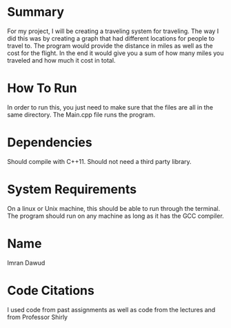 # Summary

For my project, I will be creating a traveling system for traveling. The way I did this was by creating a graph that had different locations for people to travel to. The program would provide the distance in miles as well as the cost for the flight. In the end it would give you a sum of how many miles you traveled and how much it cost in total.

# How To Run

In order to run this, you just need to make sure that the files are all in the same directory. The Main.cpp file runs the program.

# Dependencies

Should compile with C++11. Should not need a third party library. 

# System Requirements

On a linux or Unix machine, this should be able to run through the terminal. The program should run on any machine as long as it has the GCC compiler.

# Name

Imran Dawud

# Code Citations

I used code from past assignments as well as code from the lectures and from Professor Shirly
